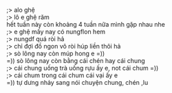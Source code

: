 ;> alo ghệ<br>
;> lô e ghệ răm<br>
hết tuần này còn khoảng 4 tuần nữa mình gặp nhau nhe<br>
;> e ghệ mấy nay có nungflon hem<br>
;> nungdf quá ròi hả<br>
;> chỉ đợi đồ ngon vô ròi húp liền thôi hả<br>
;> sò lông nay còn múp hong e =))<br>
=)) sò lông nay còn bằng cái chén hay cái chung<br>
;> cái chung uống trà uống rựu ấy e, not cái chum =))<br>
;> cái chum trong cái chum cái vại ấy e<br>
=)) tự dưng nhảy sang nói chuyện chung, chén ,lu
